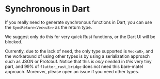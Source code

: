 # Synchronous in Dart

If you really need to generate synchronous functions in Dart, you can use the `SyncReturn<Vec<u8>>` as the return type.

We suggest only do this for very quick Rust functions, or the Dart UI will be blocked.

Currently, due to the lack of need, the only type supported is `Vec<u8>`, and the workaround of using other types is by using a serialization approach such as JSON or Protobuf. Notice that this is *only needed* in *this* very tiny part, and 99% of `flutter_rust_bridge` does not need this bare-matel approach. Moreover, please open an issue if you need other types.